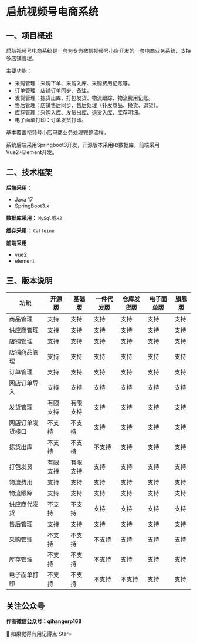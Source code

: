 ﻿# 启航视频号电商系统

## 一、项目概述

启航视频号电商系统是一套为专为微信视频号小店开发的一套电商业务系统，支持多店铺管理。

主要功能：
+ 采购管理：采购下单、采购入库、采购费用记账等。
+ 订单管理：店铺订单同步、备注。
+ 发货管理：拣货出库、打包发货、物流跟踪、物流费用记账。
+ 售后管理：店铺售后同步、售后处理（补发商品、换货、退货）。
+ 库存管理：采购入库、发货出库、退货入库、库存明细。
+ 电子面单打印：订单发货打印。

基本覆盖视频号小店电商业务处理完整流程。

系统后端采用Springboot3开发，开源版本采用`H2`数据库，前端采用Vue2+Element开发。


## 二、技术框架
**后端采用：**
+ Java 17
+ SpringBoot3.x

**数据库采用：**
`MySql`或`H2`

**缓存采用：**
`Caffeine`

**前端采用**
+ vue2
+ element

## 三、版本说明
| 功能       | 开源版  | 基础版  | 一件代发版 | 仓库发货版 | 电子面单版 | 旗舰版 |
|----------|------|------|-------|-------|-----|-----|
| 商品管理     | 支持   | 支持   | 支持    | 支持    | 支持  | 支持  |
| 供应商管理    | 支持   | 支持   | 支持    | 支持    | 支持  | 支持  |
| 店铺管理     | 支持   | 支持   | 支持    | 支持    | 支持  | 支持  |
| 店铺商品管理   | 支持   | 支持   | 支持    | 支持    | 支持  | 支持  |
| 订单管理     | 支持   | 支持   | 支持    | 支持    | 支持  | 支持  |
| 网店订单导入   | 支持   | 支持   | 支持    | 支持    | 支持  | 支持  |
| 发货管理     | 有限支持 | 有限支持 | 支持    | 支持    | 支持  | 支持  |
| 网店订单发货接口 | 不支持  | 不支持  | 支持    | 支持    | 支持  | 支持  |
| 拣货出库     | 不支持  | 不支持  | 不支持   | 支持    | 支持  | 支持  |
| 打包发货     | 有限支持 | 有限支持 | 支持    | 支持    | 支持  | 支持  |
| 物流费用     | 支持   | 支持   | 支持    | 支持    | 支持  | 支持  |
| 物流跟踪     | 支持   | 支持   | 支持    | 支持    | 支持  | 支持  |
| 供应商代发货   | 不支持  | 不支持  | 支持    | 支持    | 支持  | 支持  |
| 售后管理     | 支持   | 支持   | 支持    | 支持    | 支持  | 支持  |
| 采购管理     | 不支持  | 不支持  | 不支持   | 支持    | 支持  | 支持  |
| 库存管理     | 不支持  | 不支持  | 不支持   | 支持    | 支持  | 支持  |
| 电子面单打印   | 不支持  | 不支持  | 不支持   | 不支持   | 支持  | 支持  |

## 关注公众号

**作者微信公众号：qihangerp168**

💖 如果觉得有用记得点 Star⭐


